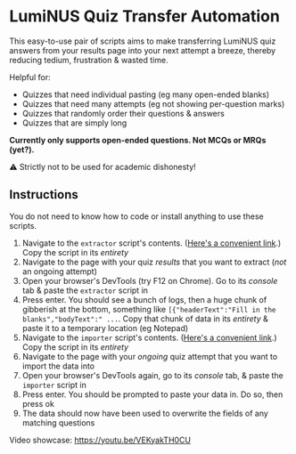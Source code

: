 # LumiNUS Quiz Transfer Automation

This easy-to-use pair of scripts aims to make transferring LumiNUS quiz answers from your results page into your next attempt a breeze, thereby reducing tedium, frustration & wasted time.

Helpful for:

- Quizzes that need individual pasting (eg many open-ended blanks)
- Quizzes that need many attempts (eg not showing per-question marks)
- Quizzes that randomly order their questions & answers
- Quizzes that are simply long

**Currently only supports open-ended questions. Not MCQs or MRQs (yet?).**

⚠️ Strictly not to be used for academic dishonesty!

## Instructions

You do not need to know how to code or install anything to use these scripts.

1. Navigate to the `extractor` script's contents. ([Here's a convenient link](https://raw.githubusercontent.com/Cloud7050/js-lumitransfer/master/extractor.js).) Copy the script in its *entirety*
2. Navigate to the page with your quiz *results* that you want to extract (*not* an ongoing attempt)
3. Open your browser's DevTools (try F12 on Chrome). Go to its *console* tab & paste the `extractor` script in
4. Press enter. You should see a bunch of logs, then a huge chunk of gibberish at the bottom, something like `[{"headerText":"Fill in the blanks","bodyText":" ...`. Copy that chunk of data in its *entirety* & paste it to a temporary location (eg Notepad)
5. Navigate to the `importer` script's contents. ([Here's a convenient link](https://raw.githubusercontent.com/Cloud7050/js-lumitransfer/master/importer.js).) Copy the script in its *entirety*
6. Navigate to the page with your *ongoing* quiz attempt that you want to import the data into
7. Open your browser's DevTools again, go to its *console* tab, & paste the `importer` script in
8. Press enter. You should be prompted to paste your data in. Do so, then press ok
9. The data should now have been used to overwrite the fields of any matching questions

Video showcase: <https://youtu.be/VEKyakTH0CU>

